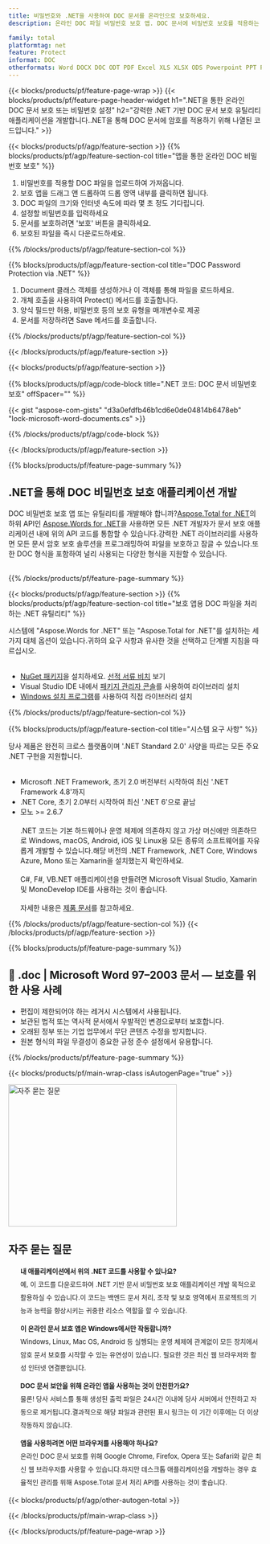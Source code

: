```yaml
---
title: 비밀번호와 .NET을 사용하여 DOC 문서를 온라인으로 보호하세요.
description: 온라인 DOC 파일 비밀번호 보호 앱. DOC 문서에 비밀번호 보호를 적용하는 C# .NET API 코드입니다.

family: total
platformtag: net
feature: Protect
informat: DOC
otherformats: Word DOCX DOC ODT PDF Excel XLS XLSX ODS Powerpoint PPT PPTX ODP
---
```

{{< blocks/products/pf/feature-page-wrap >}}
{{< blocks/products/pf/feature-page-header-widget h1=".NET을 통한 온라인 DOC 문서 보호 또는 비밀번호 설정" h2="강력한 .NET 기반 DOC 문서 보호 유틸리티 애플리케이션을 개발합니다..NET을 통해 DOC 문서에 암호를 적용하기 위해 나열된 코드입니다." >}}

{{< blocks/products/pf/agp/feature-section >}}
{{% blocks/products/pf/agp/feature-section-col title="앱을 통한 온라인 DOC 비밀번호 보호" %}}

1. 비밀번호를 적용할 DOC 파일을 업로드하여 가져옵니다.
1. 보호 앱을 드래그 앤 드롭하여 드롭 영역 내부를 클릭하면 됩니다.
1. DOC 파일의 크기와 인터넷 속도에 따라 몇 초 정도 기다립니다.
1. 설정할 비밀번호를 입력하세요
1. 문서를 보호하려면 '보호' 버튼을 클릭하세요.
1. 보호된 파일을 즉시 다운로드하세요.

{{% /blocks/products/pf/agp/feature-section-col %}}

{{% blocks/products/pf/agp/feature-section-col title="DOC Password Protection via .NET" %}}
 
1. Document 클래스 객체를 생성하거나 이 객체를 통해 파일을 로드하세요.
1. 개체 호출을 사용하여 Protect() 메서드를 호출합니다.
1. 양식 필드만 허용, 비밀번호 등의 보호 유형을 매개변수로 제공
1. 문서를 저장하려면 Save 메서드를 호출합니다.

{{% /blocks/products/pf/agp/feature-section-col %}}

{{< /blocks/products/pf/agp/feature-section >}}

{{< blocks/products/pf/agp/feature-section >}}

{{% blocks/products/pf/agp/code-block title=".NET 코드: DOC 문서 비밀번호 보호" offSpacer="" %}}

{{< gist "aspose-com-gists" "d3a0efdfb46b1cd6e0de04814b6478eb" "lock-microsoft-word-documents.cs" >}}

{{% /blocks/products/pf/agp/code-block %}}

{{< /blocks/products/pf/agp/feature-section >}}

{{% blocks/products/pf/feature-page-summary %}}

<h2>.NET을 통해 DOC 비밀번호 보호 애플리케이션 개발</h2>

DOC 비밀번호 보호 앱 또는 유틸리티를 개발해야 합니까?[Aspose.Total for .NET](https://products.aspose.com/total/ko/net/)의 하위 API인 [Aspose.Words for .NET](https://products.aspose.com/words/ko/net/)을 사용하면 모든 .NET 개발자가 문서 보호 애플리케이션 내에 위의 API 코드를 통합할 수 있습니다.강력한 .NET 라이브러리를 사용하면 모든 문서 암호 보호 솔루션을 프로그래밍하여 파일을 보호하고 잠글 수 있습니다.또한 DOC 형식을 포함하여 널리 사용되는 다양한 형식을 지원할 수 있습니다.<br /><br />

{{% /blocks/products/pf/feature-page-summary %}}

{{< blocks/products/pf/agp/feature-section >}}
{{% blocks/products/pf/agp/feature-section-col title="보호 앱용 DOC 파일을 처리하는 .NET 유틸리티" %}}

시스템에 "Aspose.Words for .NET" 또는 "Aspose.Total for .NET"를 설치하는 세 가지 대체 옵션이 있습니다.귀하의 요구 사항과 유사한 것을 선택하고 단계별 지침을 따르십시오.<br /><br />

- [NuGet 패키지](https://www.nuget.org/packages/Aspose.Words/)을 설치하세요. [선적 서류 비치](https://docs.aspose.com/words/net/installation/#install-or-update-aspose-words-for-net-using-nuget) 보기
- Visual Studio IDE 내에서 [패키지 관리자 콘솔](https://docs.aspose.com/words/net/installation/#install-or-update-asposewords-using-package-manager-console)를 사용하여 라이브러리 설치
- [Windows 설치 프로그램](https://docs.aspose.com/words/net/installation/#install-asposewords-for-net-using-installer)를 사용하여 직접 라이브러리 설치

{{% /blocks/products/pf/agp/feature-section-col %}}

{{% blocks/products/pf/agp/feature-section-col title="시스템 요구 사항" %}}

당사 제품은 완전히 크로스 플랫폼이며 '.NET Standard 2.0' 사양을 따르는 모든 주요 .NET 구현을 지원합니다.<br /><br />

- Microsoft .NET Framework, 초기 2.0 버전부터 시작하여 최신 '.NET Framework 4.8'까지
- .NET Core, 초기 2.0부터 시작하여 최신 '.NET 6'으로 끝남
- 모노 >= 2.6.7
<br /><br />
.NET 코드는 기본 하드웨어나 운영 체제에 의존하지 않고 가상 머신에만 의존하므로 Windows, macOS, Android, iOS 및 Linux용 모든 종류의 소프트웨어를 자유롭게 개발할 수 있습니다.해당 버전의 .NET Framework, .NET Core, Windows Azure, Mono 또는 Xamarin을 설치했는지 확인하세요.<br /><br />
C#, F#, VB.NET 애플리케이션을 만들려면 Microsoft Visual Studio, Xamarin 및 MonoDevelop IDE를 사용하는 것이 좋습니다.
<br /><br />
자세한 내용은 [제품 문서](https://docs.aspose.com/words/net/system-requirements/)를 참고하세요.

{{% /blocks/products/pf/agp/feature-section-col %}}
{{< /blocks/products/pf/agp/feature-section >}}

{{% blocks/products/pf/feature-page-summary %}}
## 📄 .doc | Microsoft Word 97–2003 문서 — 보호를 위한 사용 사례

- 편집이 제한되어야 하는 레거시 시스템에서 사용됩니다.
- 보관된 법적 또는 역사적 문서에서 우발적인 변경으로부터 보호합니다.
- 오래된 정부 또는 기업 업무에서 무단 콘텐츠 수정을 방지합니다.
- 원본 형식의 파일 무결성이 중요한 규정 준수 설정에서 유용합니다.
{{% /blocks/products/pf/feature-page-summary %}}
{{< blocks/products/pf/main-wrap-class isAutogenPage="true" >}}


<style>.howtolist li{margin-right: 0!important;line-height: 26px;position: relative;margin-bottom: 10px;font-size: 13px;list-style-type: none;}</style>
<div class="col-md-12 tl bg-gray-dark howtolist section">
  <a class="anchor" name="faqpage"></a>
  <div class="container tl dflex" itemscope="" itemtype="https://schema.org/FAQPage">
      <div class="col-md-4 howtosectiongfx">
          <img class="social-panel-hide-on-mobile" src="https://www.groupdocs.cloud/templates/brand/images/groupdocs/conversion/groupdocs_conversion-brand.png" alt="자주 묻는 질문" width="335" height="283">
      </div>
      <div class="howtosection col-md-8">
          <div>
              <h2>자주 묻는 질문</h2>
              <ul>
                  <li itemscope="" itemprop="mainEntity" itemtype="https://schema.org/Question">
                      <div>
                          <span itemprop="name"><b>내 애플리케이션에서 위의 .NET 코드를 사용할 수 있나요?</b></span>
                      </div>
                      <div itemscope="" itemprop="acceptedAnswer" itemtype="https://schema.org/Answer">
                          <span itemprop="text">예, 이 코드를 다운로드하여 .NET 기반 문서 비밀번호 보호 애플리케이션 개발 목적으로 활용하실 수 있습니다.이 코드는 백엔드 문서 처리, 조작 및 보호 영역에서 프로젝트의 기능과 능력을 향상시키는 귀중한 리소스 역할을 할 수 있습니다.</span>
                      </div>
                  </li>
                  <li itemscope="" itemprop="mainEntity" itemtype="https://schema.org/Question">
                      <div>
                          <span itemprop="name"><b>이 온라인 문서 보호 앱은 Windows에서만 작동합니까?</b></span>
                      </div>
                      <div itemscope="" itemprop="acceptedAnswer" itemtype="https://schema.org/Answer">
                          <span itemprop="text">Windows, Linux, Mac OS, Android 등 실행되는 운영 체제에 관계없이 모든 장치에서 암호 문서 보호를 시작할 수 있는 유연성이 있습니다. 필요한 것은 최신 웹 브라우저와 활성 인터넷 연결뿐입니다.</span>
                      </div>
                  </li>
                  <li itemscope="" itemprop="mainEntity" itemtype="https://schema.org/Question">
                      <div>
                          <span itemprop="name"><b>DOC 문서 보안을 위해 온라인 앱을 사용하는 것이 안전한가요?</b></span>
                      </div>
                      <div itemscope="" itemprop="acceptedAnswer" itemtype="https://schema.org/Answer">
                          <span itemprop="text">물론! 당사 서비스를 통해 생성된 출력 파일은 24시간 이내에 당사 서버에서 안전하고 자동으로 제거됩니다.결과적으로 해당 파일과 관련된 표시 링크는 이 기간 이후에는 더 이상 작동하지 않습니다.</span>
                      </div>
                  </li>                 
                  <li itemscope="" itemprop="mainEntity" itemtype="https://schema.org/Question">
                      <div>
                          <span itemprop="name"><b>앱을 사용하려면 어떤 브라우저를 사용해야 하나요?</b></span>
                      </div>
                      <div itemscope="" itemprop="acceptedAnswer" itemtype="https://schema.org/Answer">
                          <span itemprop="text">온라인 DOC 문서 보호를 위해 Google Chrome, Firefox, Opera 또는 Safari와 같은 최신 웹 브라우저를 사용할 수 있습니다.하지만 데스크톱 애플리케이션을 개발하는 경우 효율적인 관리를 위해 Aspose.Total 문서 처리 API를 사용하는 것이 좋습니다.</span>
                      </div>
                  </li>
              </ul>
          </div>
      </div>
  </div>

{{< blocks/products/pf/agp/other-autogen-total >}}

{{< /blocks/products/pf/main-wrap-class >}}

{{< /blocks/products/pf/feature-page-wrap >}}